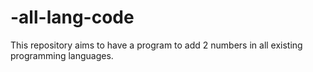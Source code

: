 # -all-lang-code
This repository aims to have a program to add 2 numbers in all existing programming languages.
